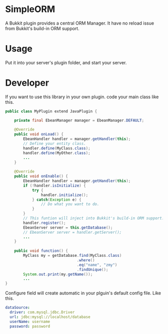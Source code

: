 # SimpleORM
A Bukkit plugin provides a central ORM Manager. It have no reload issue from
Bukkit's build-in ORM support.

# Usage
Put it into your server's plugin folder, and start your server. 

# Developer
If you want to use this library in your own plugin. code your main
class like this.
```java
public class MyPlugin extend JavaPlugin {

    private final EbeanManager manager = EbeanManager.DEFAULT;
    
    @Override
    public void onLoad() {
        EbeanHandler handler = manager.getHandler(this);
        // Define your entity class.
        handler.define(MyClass.class);
        handler.define(MyOther.class);
        ...
    }
    
    @Override
    public void onEnable() {
        EbeanHandler handler = manager.getHandler(this);
        if (!handler.isInitialize) {
            try {
                handler.initialize();
            } catch(Exception e) {
                // Do what you want to do.
            }
        }
        // This funtion will inject into Bukkit's build-in ORM support.
        handler.register();
        EbeanServer server = this.getDatabase();
        // EbeanServer server = handler.getServer();
        ...
    }
    
    public void function() {
        MyClass my = getDatabase.find(MyClass.class)
                                .where()
                                .eq("name", "zmy")
                                .findUnique();
        System.out.print(my.getName());
        ...
}
```
Configure field will create automatic in your plguin's default config file.
Like this.
```yaml
dataSource:
  driver: com.mysql.jdbc.Driver
  url: jdbc:mysql://localhost/database
  userName: username
  password: password
```
